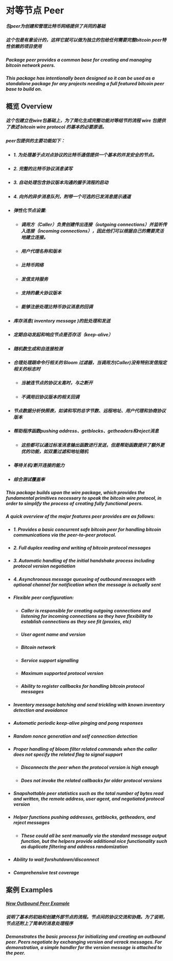 <h1>对等节点 Peer</h1>
<h5>包peer为创建和管理比特币网络提供了共同的基础</h5>
<h5>这个包是有意设计的，这样它就可以做为独立的包给任何需要完整bitcoin peer特性依赖的项目使用</h5>
<h5>Package peer provides a common base for creating and managing bitcoin network peers.</h5>
<h5>This package has intentionally been designed so it can be used as a standalone package for any projects needing a full featured bitcoin peer base to build on.</h5>

<h2>概览 Overview</h2>
<h5>这个包建立在wire包基础上，为了简化生成完整功能对等结节的流程 wire 包提供了表述 bitcoin wire protocol 的基本的必要原语。</h5>
<h5>peer包提供的主要功能如下：</h5>
<ul>
<li><h5>1. 为处理基于点对点协议的比特币通信提供一个基本的并发安全的节点。</h5></li>
<li><h5>2. 完整的比特币协议消息读写</h5></li>
<li><h5>3. 自动处理包含协议版本沟通的握手流程的启动</h5></li>
<li><h5>4. 向外的异步消息队列，附带一个可选的已发消息提示通道</h5></li>
<li><h5>弹性化节点设置:</h5>
  <ul>
    <li><h5>调用方（Caller）负责创建传出连接（outgoing connections）并监听传入连接（incoming connections），因此他们可以根据自己的需要灵活地建立连接。</h5></li>
    <li><h5>用户代理名称和版本</h5></li>
    <li><h5>比特币网络</h5></li>
    <li><h5>发信支持服务</h5></li>
    <li><h5>支持的最大协议版本</h5></li>
    <li><h5>能够注册处理比特币协议消息的回调</h5></li>
  </ul>
</li>
<li><h5>库存消息( inventory message )的批处理和发送</h5></li>
<li><h5>定期自动发起和响应节点是否存活（keep-alive）</h5></li>
<li><h5>随机数生成和自连接检测</h5></li>
<li><h5>合理处理跟命令行相关的 Bloom 过滤器，当调用方(Caller)没有特别发信指定相关的标志时</h5>
  <ul>
    <li><h5>当被连节点的协议太高时，与之断开</h5></li>
    <li><h5>不调用旧协议版本的相关回调</h5></li>
  </ul>
</li>
<li><h5>节点数据分析快照表，如读和写的总字节数、远程地址、用户代理和协商协议版本</h5></li>
<li><h5>帮助程序函数pushing address、getblocks、getheaders和reject消息</h5>
  <ul>
    <li><h5>这些都可以通过标准消息输出函数进行发送，但是帮助函数提供了额外更优的功能，如双重过滤和地址随机</h5></li>
  </ul>
</li>
<li><h5>等待关机/断开连接的能力</h5></li>
<li><h5>综合测试覆盖率</h5></li>
</ul>
<h5>This package builds upon the wire package, which provides the fundamental primitives necessary to speak the bitcoin wire protocol, in order to simplify the process of creating fully functional peers. </h5>
<h5>A quick overview of the major features peer provides are as follows:</h5>
<ul>
  <li><h5>1. Provides a basic concurrent safe bitcoin peer for handling bitcoin communications via the peer-to-peer protocol.</h5></li>
  <li><h5>2. Full duplex reading and writing of bitcoin protocol messages</h5></li>
  <li><h5>3. Automatic handling of the initial handshake process including protocol version negotiation</h5></li>
  <li><h5>4. Asynchronous message queueing of outbound messages with optional channel for notification when the message is actually sent</h5></li>
  <li><h5>Flexible peer configuration:</h5>
  <ul>
    <li><h5>Caller is responsible for creating outgoing connections and listening for incoming connections so they have flexibility to establish connections as they see fit (proxies, etc)</h5></li>
    <li><h5>User agent name and version</h5></li>
    <li><h5>Bitcoin network</h5></li>
    <li><h5>Service support signalling</h5></li>
    <li><h5>Maximum supported protocol version</h5></li>
    <li><h5>Ability to register callbacks for handling bitcoin protocol messages</h5></li>
  </ul>
</li>
<li><h5>Inventory message batching and send trickling with known inventory detection and avoidance</h5></li>
<li><h5>Automatic periodic keep-alive pinging and pong responses</h5></li>
<li><h5>Random nonce generation and self connection detection</h5></li>
<li><h5>Proper handling of bloom filter related commands when the caller does not specify the related flag to signal support</h5>
<ul>
    <li><h5>Disconnects the peer when the protocol version is high enough</h5></li>
    <li><h5>Does not invoke the related callbacks for older protocol versions</h5></li>
  </ul>
</li>
<li><h5>Snapshottable peer statistics such as the total number of bytes read and written, the remote address, user agent, and negotiated protocol version</h5></li>
<li><h5>Helper functions pushing addresses, getblocks, getheaders, and reject messages</h5>
  <ul>
    <li><h5>These could all be sent manually via the standard message output function, but the helpers provide additional nice functionality such as duplicate filtering and address randomization</h5></li>
  </ul>
</li>
<li><h5>Ability to wait forshutdown/disconnect</h5></li>
<li><h5>Comprehensive test coverage</h5></li>
</ul>
<h2>案例 Examples</h2>
<h5><a href="https://godoc.org/github.com/btcsuite/btcd/peer#example-package--NewOutboundPeer">New Outbound Peer Example</a></h5>
<h5>说明了基本的初始和创建外部节点的流程。节点间的协议交流和协商。为了说明，节点还附上了简单的消息处理程序</h5>
<h5>Demonstrates the basic process for initializing and creating an outbound peer. Peers negotiate by exchanging version and verack messages. For demonstration, a simple handler for the version message is attached to the peer.</h5>